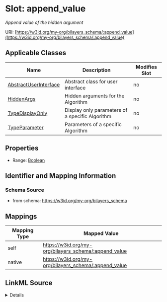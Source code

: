 

# Slot: append_value


_Append value of the hidden argument_





URI: [https://w3id.org/my-org/bilayers_schema/:append_value](https://w3id.org/my-org/bilayers_schema/:append_value)



<!-- no inheritance hierarchy -->





## Applicable Classes

| Name | Description | Modifies Slot |
| --- | --- | --- |
| [AbstractUserInterface](AbstractUserInterface.md) | Abstract class for user interface |  no  |
| [HiddenArgs](HiddenArgs.md) | Hidden arguments for the Algorithm |  no  |
| [TypeDisplayOnly](TypeDisplayOnly.md) | Display only parameters of a specific Algorithm |  no  |
| [TypeParameter](TypeParameter.md) | Parameters of a specific Algorithm |  no  |







## Properties

* Range: [Boolean](Boolean.md)





## Identifier and Mapping Information







### Schema Source


* from schema: https://w3id.org/my-org/bilayers_schema




## Mappings

| Mapping Type | Mapped Value |
| ---  | ---  |
| self | https://w3id.org/my-org/bilayers_schema/:append_value |
| native | https://w3id.org/my-org/bilayers_schema/:append_value |




## LinkML Source

<details>
```yaml
name: append_value
description: Append value of the hidden argument
from_schema: https://w3id.org/my-org/bilayers_schema
rank: 1000
alias: append_value
domain_of:
- AbstractUserInterface
- HiddenArgs
range: boolean
required: false

```
</details>